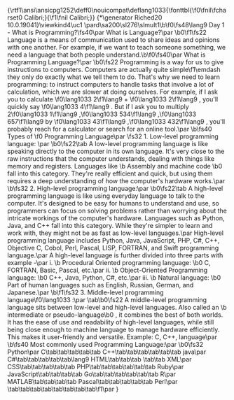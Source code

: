 {\rtf1\ansi\ansicpg1252\deff0\nouicompat\deflang1033{\fonttbl{\f0\fnil\fcharset0 Calibri;}{\f1\fnil Calibri;}}
{\*\generator Riched20 10.0.19041}\viewkind4\uc1 
\pard\sa200\sl276\slmult1\b\f0\fs48\lang9 Day 1 - What is Programming?\fs40\par
What is Language?\par
\b0\f1\fs22 Language is a means of communication used to share ideas and opinions with one another. For example, if we want to teach someone something, we need a language that both people understand.\b\f0\fs40\par
What is Programming Language?\par
\b0\fs22 Programming is a way for us to give instructions to computers. Computers are actually quite simple\f1\emdash they only do exactly what we tell them to do. That's why we need to learn programming: to instruct computers to handle tasks that involve a lot of calculation, which we are slower at doing ourselves. For example, if I ask you to calculate \f0\lang1033 2\f1\lang9  + \f0\lang1033 2\f1\lang9 , you'll quickly say \f0\lang1033 4\f1\lang9 . But if I ask you to multiply 2\f0\lang1033 1\f1\lang9 ,\f0\lang1033 534\f1\lang9 ,\f0\lang1033 657\f1\lang9  by \f0\lang1033 43\f1\lang9 ,\f0\lang1033 432\f1\lang9 , you'll probably reach for a calculator or search for an online tool.\par
\b\fs40 Types of \f0 Programming Language\par
\fs32 1. Low-level programming language: \par
\b0\fs22\tab A low-level programming language is like speaking directly to the computer in its own language. It's very close to the raw instructions that the computer understands, dealing with things like memory and registers. Languages like \b Assembly and machine code \b0 fall into this category. They're really efficient and quick, but using them requires a deep understanding of how the computer's hardware works.\par
\b\fs32 2. High-level programming language:\par
\b0\fs22\tab A high-level programming language is like using everyday language to talk to the computer. It's designed to be easy for humans to understand and use, so programmers can focus on solving problems rather than worrying about the intricate workings of the computer's hardware. Languages such as Python, Java, and C++ fall into this category. While they're simpler to learn and work with, they might not be as fast as low-level languages.\par
High-level programming language includes Python, Java, JavaScript, PHP, C#, C++, Objective C, Cobol, Perl, Pascal, LISP, FORTRAN, and Swift programming language.\par
A high-level language is further divided into three parts with example -\par
i. \b Procedural Oriented programming language: \b0 C, FORTRAN, Basic, Pascal, etc.\par
ii. \b Object-Oriented Programming language: \b0 C++, Java, Python, C#, etc.\par
iii. \b Natural language: \b0 Part of human languages such as English, Russian, German, and Japanese.\par
\b\f1\fs32 3. Middle-level programming language\f0\lang1033 :\par
\tab\b0\fs22 A middle-level programming language sits between low-level and high-level languages. Also called an \b intermediate or pseudo-language\b0 , it combines the best of both worlds. It has the ease of use and readability of high-level languages, while still being close enough to machine language to manage hardware efficiently. This makes it user-friendly and versatile. Example: C, C++, language\par
\b\fs40 Most commonly used Programming Language:\par
\b0\fs32 Python\par
C\tab\tab\tab\tab\tab C++\tab\tab\tab\tab\tab\tab java\par
C#\tab\tab\tab\tab\tab\lang9 HTML\tab\tab\tab         \tab\tab XML\par
CSS\tab\tab\tab\tab\tab PHP\tab\tab\tab\tab\tab\tab Ruby\par
JavaScript\tab\tab\tab\tab Go\tab\tab\tab\tab\tab\tab R\par
MATLAB\tab\tab\tab\tab Pascal\tab\tab\tab\tab\tab Perl\par
\tab\tab\tab\tab\tab\tab\tab\tab\f1\par
}
 
